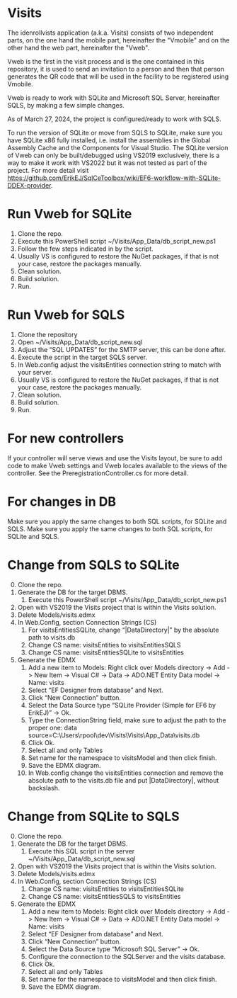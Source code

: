 # Visits
The idenrollvists application (a.k.a. Visits) consists of two independent parts, on the one hand the mobile part, hereinafter the "Vmobile" and on the other hand the web part, hereinafter the "Vweb".

Vweb is the first in the visit process and is the one contained in this repository, it is used to send an invitation to a person and then that person generates the QR code that will be used in the facility to be registered using Vmobile.

Vweb is ready to work with SQLite and Microsoft SQL Server, hereinafter SQLS, by making a few simple changes.

As of March 27, 2024, the project is configured/ready to work with SQLS.

To run the version of SQLite or move from SQLS to SQLite, make sure you have SQLite x86 fully installed, i.e. install the assemblies in the Global Assembly Cache and the Components for Visual Studio. The SQLite version of Vweb can only be built/debugged using VS2019 exclusively, there is a way to make it work with VS2022 but it was not tested as part of the project.
For more detail visit https://github.com/ErikEJ/SqlCeToolbox/wiki/EF6-workflow-with-SQLite-DDEX-provider.

# Run Vweb for SQLite
1. Clone the repo.
2. Execute this PowerShell script ~/Visits/App_Data/db_script_new.ps1
3. Follow the few steps indicated in by the script.
4. Usually VS is configured to restore the NuGet packages, if that is not your case, restore the packages manually.
5. Clean solution.
6. Build solution.
7. Run.

# Run Vweb for SQLS
1. Clone the repository
2. Open ~/Visits/App_Data/db_script_new.sql
3. Adjust the “SQL UPDATES” for the SMTP server, this can be done after.
4. Execute the script in the target SQLS server.
5. In Web.config adjust the visitsEntities connection string to match with your server.
6. Usually VS is configured to restore the NuGet packages, if that is not your case, restore the packages manually.
7. Clean solution.
8. Build solution.
9. Run.

# For new controllers
If your controller will serve views and use the Visits layout, be sure to add code to make Vweb settings and Vweb locales available to the views of the controller. See the PreregistrationController.cs for more detail.

# For changes in DB
Make sure you apply the same changes to both SQL scripts, for SQLite and SQLS. Make sure you apply the same changes to both SQL scripts, for SQLite and SQLS.

# Change from SQLS to SQLite
0. Clone the repo.
1. Generate the DB for the target DBMS.
	1. Execute this PowerShell script ~/Visits/App_Data/db_script_new.ps1
2. Open with VS2019 the Visits project that is within the Visits solution.
3. Delete Models/visits.edmx
4. In Web.Config, section Connection Strings (CS)
	1. For visitsEntitiesSQLite, change “|DataDirectory|” by the absolute path to visits.db
	2. Change CS name: visitsEntities to visitsEntitiesSQLS
	3. Change CS name: visitsEntitiesSQLite to visitsEntities
5. Generate the EDMX
	1. Add a new item to Models: Right click over Models directory -> Add -> New Item -> Visual C# -> Data -> ADO.NET Entity Data model -> Name: visits
	2. Select “EF Designer from database” and Next.
	3. Click “New Connection” button.
	4. Select the Data Source type “SQLite Provider (Simple for EF6 by ErikEJ)” -> Ok.
	5. Type the ConnectionString field, make sure to adjust the path to the proper one: data source=C:\Users\rpool\dev\Visits\Visits\App_Data\visits.db
	6. Click Ok.
	7. Select all and only Tables
	8. Set name for the namespace to visitsModel and then click finish.
	9. Save the EDMX diagram.
	10. In Web.config change the visitsEntities connection and remove the absolute path to the visits.db file and put |DataDirectory|, without backslash.

# Change from SQLite to SQLS
0. Clone the repo.
1. Generate the DB for the target DBMS.
	1. Execute this SQL script in the server ~/Visits/App_Data/db_script_new.sql
2. Open with VS2019 the Visits project that is within the Visits solution.
3. Delete Models/visits.edmx
4. In Web.Config, section Connection Strings (CS)
	1. Change CS name: visitsEntities to visitsEntitiesSQLite
	2. Change CS name: visitsEntitiesSQLS to visitsEntities
5. Generate the EDMX
	1. Add a new item to Models: Right click over Models directory -> Add -> New Item -> Visual C# -> Data -> ADO.NET Entity Data model -> Name: visits
	2. Select “EF Designer from database” and Next.
	3. Click “New Connection” button.
	4. Select the Data Source type “Microsoft SQL Server” -> Ok.
	5. Configure the connection to the SQLServer and the visits database.
	6. Click Ok.
	7. Select all and only Tables
	8. Set name for the namespace to visitsModel and then click finish.
	9. Save the EDMX diagram.